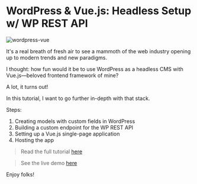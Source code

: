 # WordPress & Vue.js: Headless Setup w/ WP REST API

![wordpress-vue](https://snipcart.com/media/204208/wordpress-vue.png)

It's a real breath of fresh air to see a mammoth of the web industry opening up to modern trends and new paradigms.

I thought: how fun would it be to use WordPress as a headless CMS with Vue.js&mdash;beloved frontend framework of mine?

A lot, it turns out!

In this tutorial, I want to go further in-depth with that stack. 

Steps:

1. Creating models with custom fields in WordPress
2. Building a custom endpoint for the WP REST API
3. Setting up a Vue.js single-page application
4. Hosting the app

> Read the full tutorial [here](https://snipcart.com/blog/wordpress-vue-headless)

> See the live demo [here](https://wordpress-vue.netlify.com/)


Enjoy folks!
